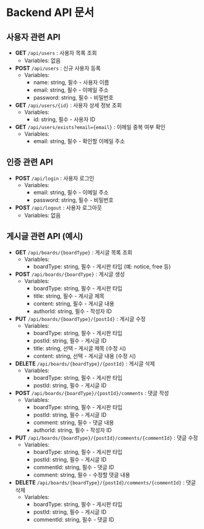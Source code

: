 # Backend API 문서

## 사용자 관련 API
- **GET** `/api/users` : 사용자 목록 조회  
  - Variables: 없음
- **POST** `/api/users` : 신규 사용자 등록  
  - Variables:
    - name: string, 필수 - 사용자 이름
    - email: string, 필수 - 이메일 주소
    - password: string, 필수 - 비밀번호
- **GET** `/api/users/{id}` : 사용자 상세 정보 조회  
  - Variables:
    - id: string, 필수 - 사용자 ID
- **GET** `/api/users/exists?email={email}` : 이메일 중복 여부 확인  
  - Variables:
    - email: string, 필수 - 확인할 이메일 주소

## 인증 관련 API
- **POST** `/api/login` : 사용자 로그인  
  - Variables:
    - email: string, 필수 - 이메일 주소
    - password: string, 필수 - 비밀번호
- **POST** `/api/logout` : 사용자 로그아웃  
  - Variables: 없음

## 게시글 관련 API (예시)
- **GET** `/api/boards/{boardType}` : 게시글 목록 조회  
  - Variables:
    - boardType: string, 필수 - 게시판 타입 (예: notice, free 등)
- **POST** `/api/boards/{boardType}` : 게시글 생성  
  - Variables:
    - boardType: string, 필수 - 게시판 타입
    - title: string, 필수 - 게시글 제목
    - content: string, 필수 - 게시글 내용
    - authorId: string, 필수 - 작성자 ID
- **PUT** `/api/boards/{boardType}/{postId}` : 게시글 수정  
  - Variables:
    - boardType: string, 필수 - 게시판 타입
    - postId: string, 필수 - 게시글 ID
    - title: string, 선택 - 게시글 제목 (수정 시)
    - content: string, 선택 - 게시글 내용 (수정 시)
- **DELETE** `/api/boards/{boardType}/{postId}` : 게시글 삭제  
  - Variables:
    - boardType: string, 필수 - 게시판 타입
    - postId: string, 필수 - 게시글 ID
- **POST** `/api/boards/{boardType}/{postId}/comments` : 댓글 작성  
  - Variables:
    - boardType: string, 필수 - 게시판 타입
    - postId: string, 필수 - 게시글 ID
    - comment: string, 필수 - 댓글 내용
    - authorId: string, 필수 - 작성자 ID
- **PUT** `/api/boards/{boardType}/{postId}/comments/{commentId}` : 댓글 수정  
  - Variables:
    - boardType: string, 필수 - 게시판 타입
    - postId: string, 필수 - 게시글 ID
    - commentId: string, 필수 - 댓글 ID
    - comment: string, 필수 - 수정할 댓글 내용
- **DELETE** `/api/boards/{boardType}/{postId}/comments/{commentId}` : 댓글 삭제  
  - Variables:
    - boardType: string, 필수 - 게시판 타입
    - postId: string, 필수 - 게시글 ID
    - commentId: string, 필수 - 댓글 ID
